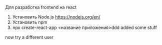Для разработка frontend на react
1. Установить Node.js https://nodejs.org/en/
2. Установить npm
3. npx create-react-app <название приложения>ddd
added some stuff

now try a different user